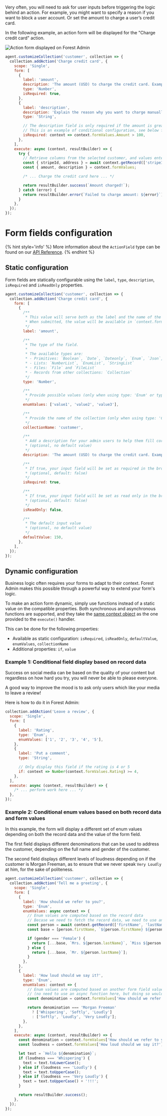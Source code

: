 Very often, you will need to ask for user inputs before triggering the logic behind an action.
For example, you might want to specify a reason if you want to block a user account. Or set the amount to charge a user’s credit card.

In the following example, an action form will be displayed for the "Charge credit card" action.

![Action form displayed on Forest Admin](../../assets/actions-forms-charge-cc.png)

```javascript
agent.customizeCollection('customer', collection => {
  collection.addAction('Charge credit card', {
    scope: 'Single',
    form: [
      {
        label: 'amount',
        description: 'The amount (USD) to charge the credit card. Example: 42.50',
        type: 'Number',
        isRequired: true,
      },
      {
        label: 'description',
        description: 'Explain the reason why you want to charge manually the customer here',
        type: 'String',

        // The description field is only required if the amount is greater than $100.
        // This is an example of conditional configuration, see below for more information.
        isRequired: context => context.formValues.Amount > 100,
      },
    ],
    execute: async (context, resultBuilder) => {
      try {
        // Retrieve columns from the selected customer, and values entered in the form.
        const { stripeId, address } = await context.getRecord(['stripeId', 'address:country']);
        const { amount, description } = context.formValues;

        /* ... Charge the credit card here ... */

        return resultBuilder.success(`Amount charged!`);
      } catch (error) {
        return resultBuilder.error(`Failed to charge amount: ${error}`);
      }
    },
  });
});
```

# Form fields configuration

{% hint style='info' %}
More information about the `ActionField` type can be found on our [API Reference](https://forestadmin.github.io/agent-nodejs/interfaces/_forestadmin_datasource_toolkit.ActionField.html).
{% endhint %}

## Static configuration

Form fields are statically configurable using the `label`, `type`, `description`, `isRequired` and `isReadOnly` properties.

```javascript
agent.customizeCollection('customer', collection => {
  collection.addAction('Charge credit card', {
    form: [
      {
        /**
         * This value will serve both as the label and the name of the input field.
         * When submitted, the value will be available in `context.formValues['amount']`
         */
        label: 'amount',

        /**
         * The type of the field.
         *
         * The available types are:
         * - Primitives: `Boolean`, `Date`, `Dateonly`, `Enum`, `Json`, `Number`, `String`
         * - Lists: `NumberList`, `EnumList`, `StringList`
         * - Files: `File` and `FileList`
         * - Records from other collections: `Collection`
         */
        type: 'Number',

        /**
         * Provide possible values (only when using type: 'Enum' or type: 'EnumList')
         */
        enumValues: ['value1', 'value2', 'value3'],

        /**
         * Provide the name of the collection (only when using type: 'Collection')
         */
        collectionName: 'customer',

        /**
         * Add a description for your admin users to help them fill correctly your form.
         * (optional, no default value)
         */
        description: 'The amount (USD) to charge the credit card. Example: 42.50',

        /**
         * If true, your input field will be set as required in the browser.
         * (optional, default: false)
         */
        isRequired: true,

        /**
         * If true, your input field will be set as read only in the browser.
         * (optional, default: false)
         */
        isReadOnly: false,

        /**
         * The default input value
         * (optional, no default value)
         */
        defaultValue: 150,
      },
    ],
  });
});
```

## Dynamic configuration

Business logic often requires your forms to adapt to their context. Forest Admin makes this possible through a powerful way to extend your form's logic.

To make an action form dynamic, simply use functions instead of a static value on the compatible properties.
Both synchronous and asynchronous functions are supported, and they take the [same context object](./scope-context.md) as the one provided to the `execute()` handler.

This can be done for the following properties:

- Available as static configuration: `isRequired`, `isReadOnly`, `defaultValue`, `enumValues`, `collectionName`
- Additional properties: `if`, `value`

### Example 1: Conditional field display based on record data

Success on social media can be based on the quality of your content but regardless on how hard you try, you will never be able to please everyone.

A good way to improve the mood is to ask only users which like your media to leave a review!

Here is how to do it in Forest Admin:

```javascript
collection.addAction('Leave a review', {
  scope: 'Single',
  form: [
    {
      label: 'Rating',
      type: 'Enum',
      enumValues: ['1', '2', '3', '4', '5'],
    },
    {
      label: 'Put a comment',
      type: 'String',

      // Only display this field if the rating is 4 or 5
      if: context => Number(context.formValues.Rating) >= 4,
    },
  ],
  execute: async (context, resultBuilder) => {
    /* ... perform work here ... */
  },
});
```

### Example 2: Conditional enum values based on both record data and form values

In this example, the form will display a different set of enum values depending on both the record data and the value of the form field.

The first field displays different denominations that can be used to address the customer, depending on the full name and gender of the customer.

The second field displays different levels of loudness depending on if the customer is Morgan Freeman, as to ensure that we never speak `Very Loudly` at him, for the sake of politeness.

```javascript
agent.customizeCollection('customer', collection => {
  collection.addAction('Tell me a greeting', {
    scope: 'Single',
    form: [
      {
        label: 'How should we refer to you?',
        type: 'Enum',
        enumValues: async context => {
          // Enum values are computed based on the record data
          // Becase we need to fetch the record data, we need to use an async function
          const person = await context.getRecord(['firstName', 'lastName', 'gender']);
          const base = [person.firstName, `${person.firstName} ${person.lastName}`];

          if (gender === 'Female') {
            return [...base, `Mrs. ${person.lastName}`, `Miss ${person.lastName}`];
          } else {
            return [...base, `Mr. ${person.lastName}`];
          }
        },
      },
      {
        label: 'How loud should we say it?',
        type: 'Enum',
        enumValues: context => {
          // Enum values are computed based on another form field value
          // (no need to use an async function here, but doing so would not be a problem)
          const denomination = context.formValues['How should we refer to you?'];

          return denomination === 'Morgan Freeman'
            ? ['Whispering', 'Softly', 'Loudly']
            : ['Softly', 'Loudly', 'Very Loudly'];
        },
      },
    ],
    execute: async (context, resultBuilder) => {
      const denomination = context.formValues['How should we refer to you?'];
      const loudness = context.formValues['How loud should we say it?'];

      let text = `Hello ${denomination}`;
      if (loudness === 'Whispering') {
        text = text.toLowerCase();
      } else if (loudness === 'Loudly') {
        text = text.toUpperCase();
      } else if (loudness === 'Very Loudly') {
        text = text.toUpperCase() + '!!!';
      }

      return resultBuilder.success();
    },
  });
});
```
